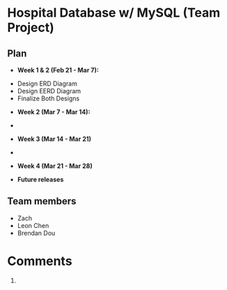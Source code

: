 
# Hospital Database w/ MySQL (Team Project)

## Plan

* **Week 1 & 2 (Feb 21 - Mar 7):**
- Design ERD Diagram
- Design EERD Diagram
- Finalize Both Designs
* **Week 2 (Mar 7 - Mar 14):**
- 
* **Week 3 (Mar 14 - Mar 21)**
- 
* **Week 4 (Mar 21 - Mar 28)**

* **Future releases**

## Team members

* Zach 
* Leon Chen
* Brendan Dou

# Comments
1. 
